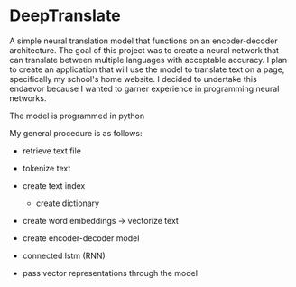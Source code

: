 # DeepTranslate

A simple neural translation model that functions on an encoder-decoder architecture. The goal of this project was to create a neural network that can translate between multiple languages with acceptable accuracy. I plan to create an application that will use the model to translate text on a page, specifically my school's home website. I decided to undertake this endaevor because I wanted to garner experience in programming neural networks.

The model is programmed in python

My general procedure is as follows:

* retrieve text file
* tokenize text
* create text index
  * create dictionary
* create word embeddings -> vectorize text


* create encoder-decoder model
 *  connected lstm (RNN)
 * pass vector representations through the model
